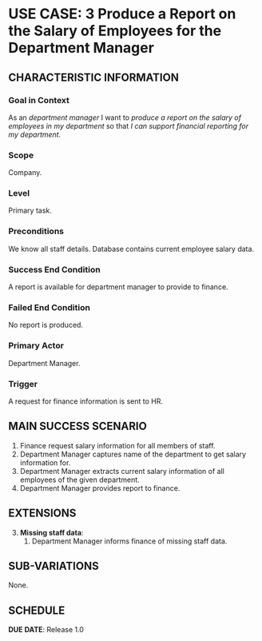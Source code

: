 # USE CASE: 3 Produce a Report on the Salary of Employees for the Department Manager

## CHARACTERISTIC INFORMATION

### Goal in Context

As an *department manager* I want to *produce a report on the salary of employees in my department* so that *I can support financial reporting for my department.*
### Scope

Company.

### Level

Primary task.

### Preconditions

We know all staff details.  Database contains current employee salary data.

### Success End Condition

A report is available for department manager to provide to finance.

### Failed End Condition

No report is produced.

### Primary Actor

Department Manager.

### Trigger

A request for finance information is sent to HR.

## MAIN SUCCESS SCENARIO

1. Finance request salary information for all members of staff.
2. Department Manager captures name of the department to get salary information for.
3. Department Manager extracts current salary information of all employees of the given department.
4. Department Manager provides report to finance.

## EXTENSIONS

3. **Missing staff data**:
    1. Department Manager informs finance of missing staff data.

## SUB-VARIATIONS

None.

## SCHEDULE

**DUE DATE**: Release 1.0
